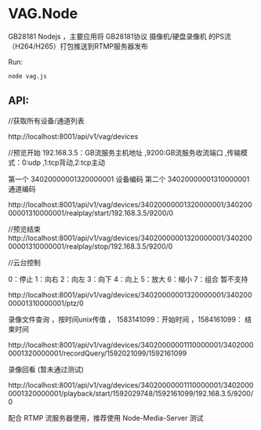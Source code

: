 # VAG.Node

GB28181 Nodejs ，主要应用将 GB28181协议 摄像机/硬盘录像机 的PS流（H264/H265）打包推送到RTMP服务器发布


Run:

```bash
node vag.js
```

## API:

//获取所有设备/通道列表

http://localhost:8001/api/v1/vag/devices

//预览开始 192.168.3.5：GB流服务主机地址 ,9200:GB流服务收流端口 ,传输模式：0:udp ,1:tcp背动,2:tcp主动

第一个 34020000001320000001 设备编码
第二个 34020000001310000001 通道编码

http://localhost:8001/api/v1/vag/devices/34020000001320000001/34020000001310000001/realplay/start/192.168.3.5/9200/0


//预览结束
http://localhost:8001/api/v1/vag/devices/34020000001320000001/34020000001310000001/realplay/stop/192.168.3.5/9200/0

//云台控制

0：停止
1：向右
2：向左
3：向下
4：向上
5：放大
6：缩小
7：组合 暂不支持

http://localhost:8001/api/v1/vag/devices/34020000001320000001/34020000001310000001/ptz/0

录像文件查询 ，按时间unix传值 ， 1583141099：开始时间 ，1584161099： 结束时间

http://localhost:8001/api/v1/vag/devices/34020000001110000001/34020000001320000001/recordQuery/1592021099/1592161099

录像回看 (暂未通过测试)

http://localhost:8001/api/v1/vag/devices/34020000001110000001/34020000001320000001/playback/start/1592029748/1592161099/192.168.3.5/9200/0

配合 RTMP 流服务器使用，推荐使用 Node-Media-Server 测试
